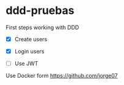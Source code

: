 # ddd-pruebas

First steps working with DDD

- [x] Create users
- [x] Login users
- [ ] Use JWT


Use Docker form https://github.com/jorge07
